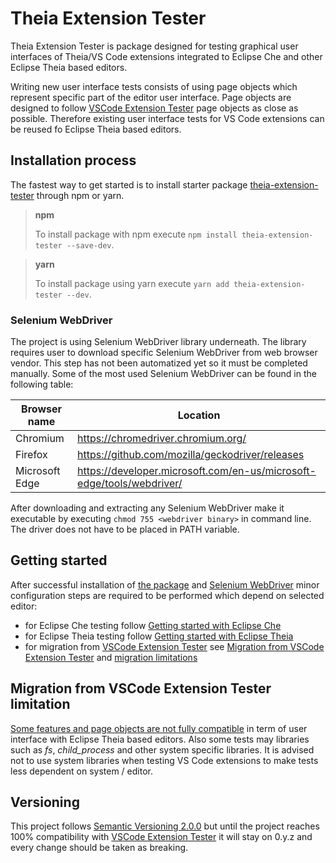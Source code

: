 # Theia Extension Tester

Theia Extension Tester is package designed for testing graphical user interfaces
of Theia/VS Code extensions integrated to Eclipse Che and other Eclipse Theia based editors.

Writing new user interface tests consists of using page objects which represent
specific part of the editor user interface. Page objects are designed to
follow [VSCode Extension Tester](https://github.com/redhat-developer/vscode-extension-tester)
page objects as close as possible. Therefore existing user interface tests for VS Code extensions
can be reused fo Eclipse Theia based editors.

## <a name="installation"></a>Installation process

The fastest way to get started is to install starter package [theia-extension-tester](https://www.npmjs.com/package/theia-extension-tester) through npm or yarn.

>**npm**
>
>To install package with npm execute `npm install theia-extension-tester --save-dev`.

>**yarn**
>
>To install package using yarn execute `yarn add theia-extension-tester --dev`.

### <a name="driver">Selenium WebDriver

The project is using Selenium WebDriver library underneath. The library requires user
to download specific Selenium WebDriver from web browser vendor. This step has not
been automatized yet so it must be completed manually. Some of the most used Selenium
WebDriver can be found in the following table:

| Browser name   | Location                                                              |
|----------------|-----------------------------------------------------------------------|
| Chromium       | https://chromedriver.chromium.org/                                    |
| Firefox        | https://github.com/mozilla/geckodriver/releases                       |
| Microsoft Edge | https://developer.microsoft.com/en-us/microsoft-edge/tools/webdriver/ |

After downloading and extracting any Selenium WebDriver make it executable by executing `chmod 755 <webdriver binary>`
in command line. The driver does not have to be placed in PATH variable.

## Getting started

After successful installation of [the package](#installation) and [Selenium WebDriver](#driver)
minor configuration steps are required to be performed which depend on selected editor:

- for Eclipse Che testing follow [Getting started with Eclipse Che](https://github.com/mlorinc/theia-extension-tester/wiki/Getting-started-with-Eclipse-Che)
- for Eclipse Theia testing follow [Getting started with Eclipse Theia](https://github.com/mlorinc/theia-extension-tester/wiki/Getting-started-with-Eclipse-Theia)
- for migration from [VSCode Extension Tester](https://github.com/redhat-developer/vscode-extension-tester) see
[Migration from VSCode Extension Tester](https://github.com/mlorinc/theia-extension-tester/wiki/Launching-VS-Code-Extension-Tester-tests) and [migration limitations](#limitation)

## <a name="limitation">Migration from VSCode Extension Tester limitation

[Some features and page objects are not fully compatible](support) in term of user interface with Eclipse Theia based editors.
Also some tests may libraries such as *fs*, *child_process* and other system specific libraries.
It is advised not to use system libraries when testing VS Code extensions to make tests less dependent on system / editor.

## Versioning

This project follows [Semantic Versioning 2.0.0](https://semver.org/spec/v2.0.0.html) but until the project
reaches 100% compatibility with [VSCode Extension Tester](https://github.com/redhat-developer/vscode-extension-tester)
it will stay on 0.y.z and every change should be taken as breaking.

